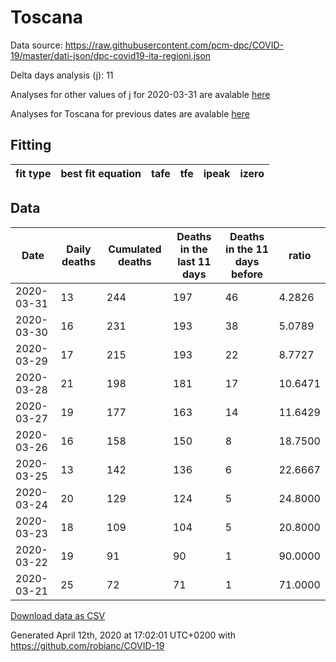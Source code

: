# Toscana

Data source: https://raw.githubusercontent.com/pcm-dpc/COVID-19/master/dati-json/dpc-covid19-ita-regioni.json

Delta days analysis (j): 11

Analyses for other values of j for 2020-03-31 are avalable [here](../2020-03-31/README.md)

Analyses for Toscana for previous dates are avalable [here](../README.md)

## Fitting 
|fit type|best fit equation|tafe|tfe|ipeak|izero|
|-------|-----|--------|------|---|---|

## Data
|Date|Daily deaths|Cumulated deaths|Deaths in the last 11 days|Deaths in the 11 days before|ratio|
|----|----------|-----------|-------|--------------------|-----|
|2020-03-31|13|244|197|46|4.2826|
|2020-03-30|16|231|193|38|5.0789|
|2020-03-29|17|215|193|22|8.7727|
|2020-03-28|21|198|181|17|10.6471|
|2020-03-27|19|177|163|14|11.6429|
|2020-03-26|16|158|150|8|18.7500|
|2020-03-25|13|142|136|6|22.6667|
|2020-03-24|20|129|124|5|24.8000|
|2020-03-23|18|109|104|5|20.8000|
|2020-03-22|19|91|90|1|90.0000|
|2020-03-21|25|72|71|1|71.0000|

[Download data as CSV](COVID-19_toscana_j11_2020-03-31.csv)

Generated April 12th, 2020 at 17:02:01 UTC+0200 with https://github.com/robianc/COVID-19
